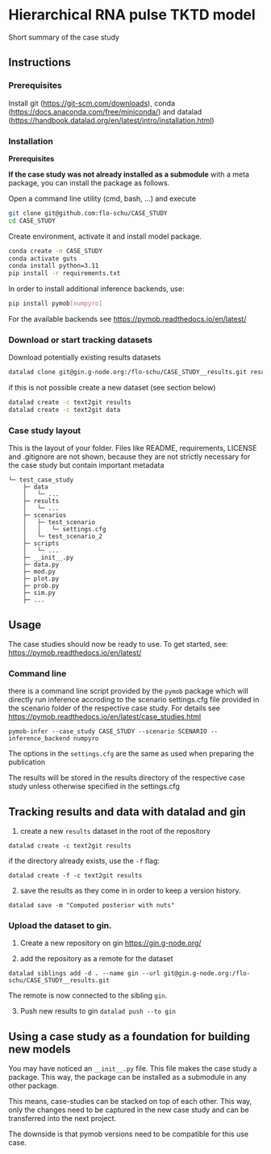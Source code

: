# Hierarchical RNA pulse TKTD model

Short summary of the case study

## Instructions

### Prerequisites

Install git (https://git-scm.com/downloads), conda (https://docs.anaconda.com/free/miniconda/) and datalad (https://handbook.datalad.org/en/latest/intro/installation.html)

### Installation

**Prerequisites**

**If the case study was not already installed as a submodule** with a meta package, you can install the package as follows.

Open a command line utility (cmd, bash, ...) and execute

```bash
git clone git@github.com:flo-schu/CASE_STUDY
cd CASE_STUDY
```

Create environment, activate it and install model package. 
```bash
conda create -n CASE_STUDY
conda activate guts
conda install python=3.11
pip install -r requirements.txt
```

In order to install additional inference backends, use:

```bash
pip install pymob[numpyro]
```

For the available backends see https://pymob.readthedocs.io/en/latest/

### Download or start tracking datasets

Download potentially existing results datasets

```bash
datalad clone git@gin.g-node.org:/flo-schu/CASE_STUDY__results.git results
```

if this is not possible create a new dataset (see section below) 
```bash
datalad create -c text2git results
datalad create -c text2git data
``` 

### Case study layout

This is the layout of your folder. Files like README, requirements, LICENSE and .gitignore are not shown, because they are not strictly necessary for the case study but contain important metadata
```
└─ test_case_study
    ├─ data
    │   └─ ...
    ├─ results
    │   └─ ...
    ├─ scenarios
    │   ├─ test_scenario
    │   │   └─ settings.cfg
    │   └─ test_scenario_2
    ├─ scripts
    │   └─ ...
    ├─ __init__.py
    ├─ data.py
    ├─ mod.py
    ├─ plot.py
    ├─ prob.py
    ├─ sim.py
    ├─ ...
```

## Usage

The case studies should now be ready to use.
To get started, see: https://pymob.readthedocs.io/en/latest/

### Command line

there is a command line script provided by the `pymob` package which will directly
run inference accroding to the scenario settings.cfg file provided in the scenario
folder of the respective case study. For details see https://pymob.readthedocs.io/en/latest/case_studies.html

`pymob-infer --case_study CASE_STUDY --scenario SCENARIO --inference_backend numpyro`

The options in the `settings.cfg` are the same as used when preparing the publication

The results will be stored in the results directory of the respective case study 
unless otherwise specified in the settings.cfg


## Tracking results and data with datalad and gin

1. create a new `results` dataset in the root of the repository

`datalad create -c text2git results`

if the directory already exists, use the `-f` flag:

`datalad create -f -c text2git results`

2. save the results as they come in in order to keep a version history.

`datalad save -m "Computed posterior with nuts"`


### Upload the dataset to gin.


1. Create a new repository on gin https://gin.g-node.org/

2. add the repository as a remote for the dataset

`datalad siblings add -d . --name gin --url git@gin.g-node.org:/flo-schu/CASE_STUDY__results.git`

The remote is now connected to the sibling `gin`. 

3. Push new results to gin `datalad push --to gin` 


## Using a case study as a foundation for building new models

You may have noticed an `__init__.py` file. This file makes the case study a package. This way, the package can be installed as a submodule in any other package. 

This means, case-studies can be stacked on top of each other. This way, only the changes need to be captured in the 
new case study and can be transferred into the next project.

The downside is that pymob versions need to be compatible for this use case.